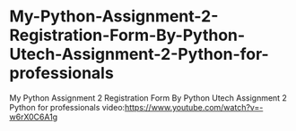 # My-Python-Assignment-2-Registration-Form-By-Python-Utech-Assignment-2-Python-for-professionals
My Python Assignment 2 Registration Form By Python Utech Assignment 2 Python for professionals video:https://www.youtube.com/watch?v=-w6rX0C6A1g
